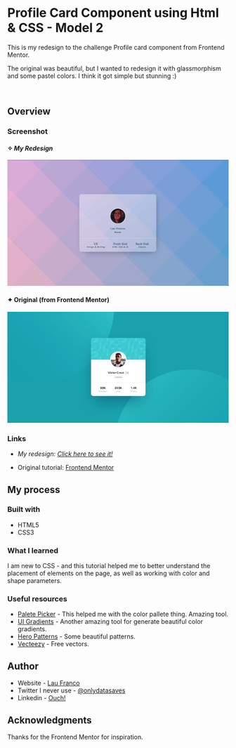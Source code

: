 # Profile Card Component using Html & CSS - Model 2

This is my redesign to the challenge Profile card component from Frontend Mentor. 

The original was beautiful, but I wanted to redesign it with glassmorphism and some pastel colors. I think it got simple but stunning :) 

<br>

## Overview

### Screenshot

#### ✧  _My Redesign_

![](./images/my-redesign-glass-card.jpg)

#### ✦  Original (from Frontend Mentor)
![](./images/original-card.jpg)


### Links
- _My redesign:_ [_Click here to see it!_](https:/) 

- Original tutorial: [Frontend Mentor](https://www.frontendmentor.io/challenges/profile-card-component-cfArpWshJ)

## My process

### Built with

- HTML5
- CSS3


### What I learned

I am new to CSS - and this tutorial helped me to better understand the placement of elements on the page, as well as working with color and shape parameters.


### Useful resources

- [Palete Picker](https://coolors.co) - This helped me with the color pallete thing. Amazing tool.
- [UI Gradients](https://uigradients.com) - Another amazing tool for generate beautiful color gradients. 
- [Hero Patterns](https://heropatterns.com) - Some beautiful patterns.
- [Vecteezy](https://www.vecteezy.com) - Free vectors.


## Author

- Website - [Lau Franco](https://clojur.wordpress.com)
- Twitter I never use - [@onlydatasaves](https://twitter.com/onlydatasaves)
- Linkedin - [Ouch!](https://www.linkedin.com/in/laurianne-franco/)

## Acknowledgments

Thanks for the Frontend Mentor for inspiration. 
